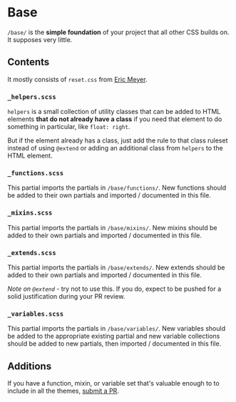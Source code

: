 # Base

`/base/` is the **simple foundation** of your project that all other CSS builds on.  It supposes very little.

## Contents

It mostly consists of `reset.css` from [Eric Meyer](http://meyerweb.com/eric/tools/css/reset/).

### `_helpers.scss`

`helpers` is a small collection of utility classes that can be added to HTML elements **that do not already have a class** if you need that element to do something in particular, like `float: right`.

But if the element already has a class, just add the rule to that class ruleset instead of using `@extend` or adding an additional class from `helpers` to the HTML element.

### `_functions.scss`

This partial imports the partials in `/base/functions/`. New functions should be added to their own partials and imported / documented in this file.

### `_mixins.scss`

This partial imports the partials in `/base/mixins/`. New mixins should be added to their own partials and imported / documented in this file.

### `_extends.scss`

This partial imports the partials in `/base/extends/`. New extends should be added to their own partials and imported / documented in this file.

_Note on `@extend`_ - try not to use this. If you do, expect to be pushed for a solid justification during your PR review.

### `_variables.scss`

This partial imports the partials in `/base/variables/`. New variables should be added to the appropriate existing partial and new variable collections should be added to new partials, then imported / documented in this file.

## Additions

If you have a function, mixin, or variable set that's valuable enough to to include in all the themes, [submit a PR](https://github.com/fleetcreature/wp-starter/pulls).
